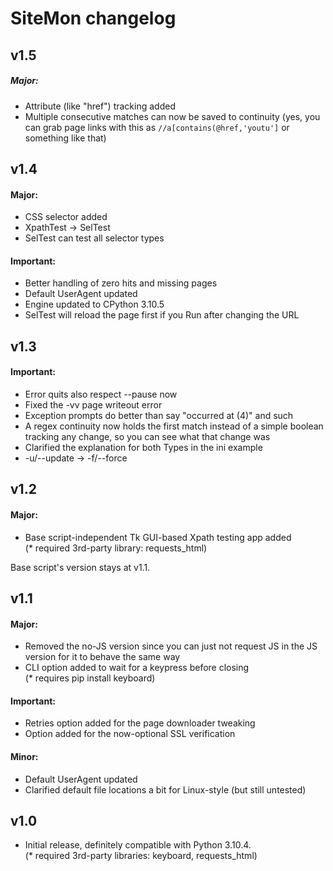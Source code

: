 # SiteMon changelog

## v1.5

##### Major:

  * Attribute (like "href") tracking added
  * Multiple consecutive matches can now be saved to continuity (yes, you can grab page links with this as `//a[contains(@href,'youtu']` or something like that)


## v1.4

#### Major:
  * CSS selector added
  * XpathTest → SelTest
  * SelTest can test all selector types

#### Important:
  * Better handling of zero hits and missing pages
  * Default UserAgent updated
  * Engine updated to CPython 3.10.5
  * SelTest will reload the page first if you Run after changing the URL


## v1.3

#### Important:
  * Error quits also respect --pause now
  * Fixed the -vv page writeout error
  * Exception prompts do better than say "occurred at (4)" and such
  * A regex continuity now holds the first match instead of a simple boolean tracking any change, so you can see what that change was
  * Clarified the explanation for both Types in the ini example
  * -u/--update → -f/--force


## v1.2

#### Major:
  * Base script-independent Tk GUI-based Xpath testing app added\
    (* required 3rd-party library: requests_html)
    
Base script's version stays at v1.1.


## v1.1

#### Major:
  * Removed the no-JS version since you can just not request JS in the JS version for it to behave the same way
  * CLI option added to wait for a keypress before closing\
    (* requires pip install keyboard)

#### Important:
  * Retries option added for the page downloader tweaking
  * Option added for the now-optional SSL verification

#### Minor:
  * Default UserAgent updated
  * Clarified default file locations a bit for Linux-style (but still untested)


## v1.0
  * Initial release, definitely compatible with Python 3.10.4.\
  (* required 3rd-party libraries: keyboard, requests_html)